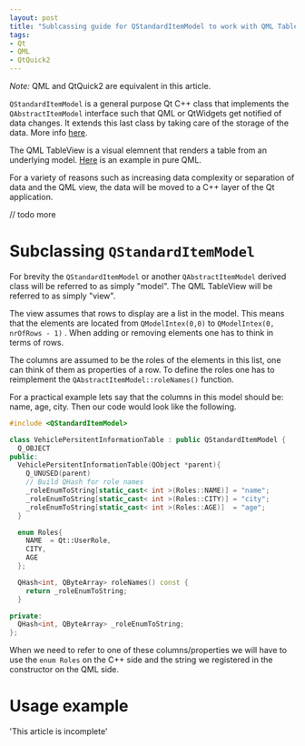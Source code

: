 ```yaml
---
layout: post
title: "Sublcassing guide for QStandardItemModel to work with QML TableView"
tags:
- Qt
- QML
- QtQuick2
---
```


*Note:* QML and QtQuick2 are equivalent in this article.

`QStandardItemModel` is a general purpose Qt C++ class that implements the `QAbstractItemModel` interface such that QML or QtWidgets get notified of data changes. It extends this last class by taking care of the storage of the data. More info [here](http://doc.qt.io/qt-5/qstandarditemmodel.html).

The QML TableView is a visual elemnent that renders a table from an underlying model. [Here](http://doc.qt.io/qt-5/qml-qtquick-controls-tableview.html#details) is an example in pure QML.

For a variety of reasons such as increasing data complexity or separation of data and the QML view, the data will be moved to a C++ layer of the Qt application.

// todo more

# Subclassing `QStandardItemModel`

For brevity the `QStandardItemModel` or another `QAbstractItemModel` derived class will be referred to as simply "model". The QML TableView will be referred to as simply "view".

The view assumes that rows to display are a list in the model. This means that the elements are located from `QModelIntex(0,0)` to `QModelIntex(0, nrOfRows - 1)` . When adding or removing elements one has to think in terms of rows.

The columns are assumed to be the roles of the elements in this list, one can think of them as properties of a row. To define the roles one has to reimplement the `QAbstractItemModel::roleNames()` function.

For a practical example lets say that the columns in this model should be: name, age, city. Then our code would look like the following.

```cpp
#include <QStandardItemModel>

class VehiclePersitentInformationTable : public QStandardItemModel {
  Q_OBJECT
public:
  VehiclePersitentInformationTable(QObject *parent){
    Q_UNUSED(parent)
	// Build QHash for role names
	_roleEnumToString[static_cast< int >(Roles::NAME)] = "name";
	_roleEnumToString[static_cast< int >(Roles::CITY)] = "city";
	_roleEnumToString[static_cast< int >(Roles::AGE)]  = "age";
  }

  enum Roles{
    NAME  = Qt::UserRole,
    CITY,
    AGE
  };

  QHash<int, QByteArray> roleNames() const {
    return _roleEnumToString;
  }

private:
  QHash<int, QByteArray> _roleEnumToString;
};

```

When we need to refer to one of these columns/properties we will have to use the `enum Roles` on the C++ side and the string we registered in the constructor on the QML side.

# Usage example


'This article is incomplete'
